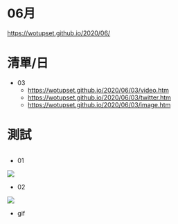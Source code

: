 # 06月
https://wotupset.github.io/2020/06/

# 清單/日
+ 03
  + https://wotupset.github.io/2020/06/03/video.htm 
  + https://wotupset.github.io/2020/06/03/twitter.htm  
  + https://wotupset.github.io/2020/06/03/image.htm 
  
# 測試
<img src="" width="auto" height="auto">


+ 01
<img src="https://i.imgur.com/hfI7krm.png" width="auto" height="auto">

+ 02
<img src="https://i.imgur.com/mkmgInT.jpg" width="auto" height="auto">


+ gif
<img src="" width="auto" height="auto">
